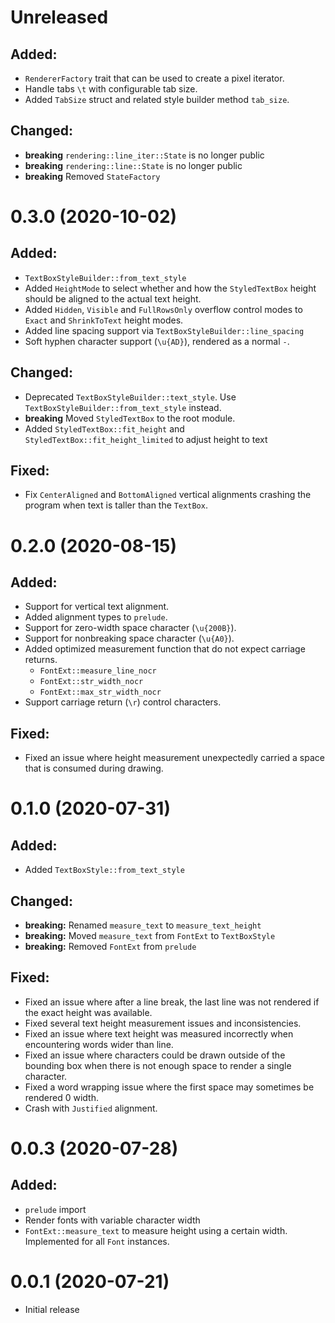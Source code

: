 Unreleased
==========

## Added:

 * `RendererFactory` trait that can be used to create a pixel iterator.
 * Handle tabs `\t` with configurable tab size.
 * Added `TabSize` struct and related style builder method `tab_size`.

## Changed:

 * **breaking** `rendering::line_iter::State` is no longer public
 * **breaking** `rendering::line::State` is no longer public
 * **breaking** Removed `StateFactory`

0.3.0 (2020-10-02)
==================

## Added:

 * `TextBoxStyleBuilder::from_text_style`
 * Added `HeightMode` to select whether and how the `StyledTextBox` height should be aligned to the
   actual text height.
 * Added `Hidden`, `Visible` and `FullRowsOnly` overflow control modes to `Exact` and `ShrinkToText` height modes.
 * Added line spacing support via `TextBoxStyleBuilder::line_spacing`
 * Soft hyphen character support (`\u{AD}`), rendered as a normal `-`.

## Changed:

 * Deprecated `TextBoxStyleBuilder::text_style`. Use `TextBoxStyleBuilder::from_text_style` instead.
 * **breaking** Moved `StyledTextBox` to the root module.
 * Added `StyledTextBox::fit_height` and `StyledTextBox::fit_height_limited` to adjust height to text

## Fixed:

 * Fix `CenterAligned` and `BottomAligned` vertical alignments crashing the program when text is
   taller than the `TextBox`.

0.2.0 (2020-08-15)
==================

## Added:

 * Support for vertical text alignment.
 * Added alignment types to `prelude`.
 * Support for zero-width space character (`\u{200B}`).
 * Support for nonbreaking space character (`\u{A0}`).
 * Added optimized measurement function that do not expect carriage returns.
   * `FontExt::measure_line_nocr`
   * `FontExt::str_width_nocr`
   * `FontExt::max_str_width_nocr`
 * Support carriage return (`\r`) control characters.

## Fixed:

 * Fixed an issue where height measurement unexpectedly carried a space that is consumed during drawing.

0.1.0 (2020-07-31)
==================

## Added:

 * Added `TextBoxStyle::from_text_style`

## Changed:

 * **breaking:** Renamed `measure_text` to `measure_text_height`
 * **breaking:** Moved `measure_text` from `FontExt` to `TextBoxStyle`
 * **breaking:** Removed `FontExt` from `prelude`

## Fixed:

 * Fixed an issue where after a line break, the last line was not rendered if the exact height was available.
 * Fixed several text height measurement issues and inconsistencies.
 * Fixed an issue where text height was measured incorrectly when encountering words wider than line.
 * Fixed an issue where characters could be drawn outside of the bounding box when there is not enough space to render a single character.
 * Fixed a word wrapping issue where the first space may sometimes be rendered 0 width.
 * Crash with `Justified` alignment.

0.0.3 (2020-07-28)
==================

## Added:

 * `prelude` import
 * Render fonts with variable character width
 * `FontExt::measure_text` to measure height using a certain width. Implemented for all `Font` instances.

0.0.1 (2020-07-21)
==================
 * Initial release
